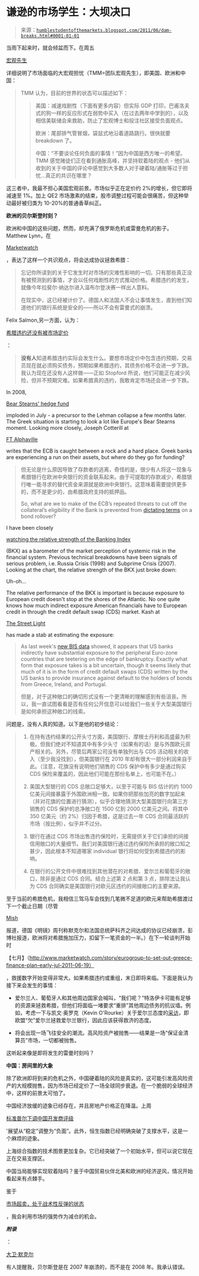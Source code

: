 <!--yml

类别：未分类

日期：2024-05-18 04:19:22

-->

# 谦逊的市场学生：大坝决口

> 来源：[`humblestudentofthemarkets.blogspot.com/2011/06/dam-breaks.html#0001-01-01`](https://humblestudentofthemarkets.blogspot.com/2011/06/dam-breaks.html#0001-01-01)

当雨下起来时，就会倾盆而下。在周五

[宏观先生](http://macro-man.blogspot.com/2011/06/hiding-behind-greek-smoke.html)

详细说明了市场面临的大宏观担忧（TMM=团队宏观先生），即美国、欧洲和中国：

> TMM 认为，目前的世界的状态可以描述如下：
> 
> > 美国：减速戏剧性（下面有更多内容）但实际 GDP 打印，巴甫洛夫式的狗一样的反应形式在弱势中买入（在过去两年中学到的），以及相信美联储会来救助，防止了宏观博士和投注社区接受负面观点。
> > 
> > 欧洲：尾部排气管冒烟，袋鼠式地沿着道路跳行。很快就要 breakdown 了。
> > 
> > 中国：“不要谈论任何负面的事情！”因为中国是西方唯一的希望。TMM 感觉赌徒们正在看到通胀高峰，并坚持软着陆的观点 - 他们从收到的关于中国的评论中感觉到大多数人对于硬着陆/通胀等过于担忧...真正的共识在哪里？

这三者中，我最不担心美国宏观前景。市场似乎正在定价约 2%的增长，但它即将减速至 1%。加上 QE2 市场激素的结束，股市调整过程可能会很痛苦，但这种举动最好被归类为 10-20%的普通香草纠正。

**欧洲的贝尔斯登时刻？**

欧洲和中国的这些问题，然而，却充满了俄罗斯危机或雷曼危机的影子。Matthew Lynn，在

[Marketwatch](http://www.marketwatch.com/story/how-to-profit-from-the-coming-greek-default-2011-06-14)

，表达了这样一个共识观点，将会达成协议拯救希腊：

> 忘记你所读到的关于它发生时对市场的灾难性影响的一切。只有那些真正没有被预测到的事情，才会以任何戏剧性的方式推动价格。希腊违约的发生，就像今年拉斐尔·纳达尔进入温布尔登决赛一样出人意料。
> 
> 在现实中，这已经被计价了。德国人和法国人不会让事情发生，直到他们知道他们的银行系统是安全的——所以不会有雷曼式的崩溃。

Felix Salmon,另一方面，认为：

[希腊违约还没有被市场定价](http://blogs.reuters.com/felix-salmon/2011/06/17/why-a-greek-default-wont-ever-be-priced-in/)

：

> **没有人**知道希腊违约实际会发生什么。要想市场定价中包含违约预期，交易员现在就必须购买债务，预期如果希腊违约，其债务价格不会进一步下跌。我认为现在还没有人这样做——正如 Stopford 所说，他们可能正在减少风险，但并不预期灾难。如果希腊真的违约，我敢肯定市场还会进一步下跌。

In 2008,

[Bear Stearns' hedge fund](http://en.wikipedia.org/wiki/Bear_Stearns)

imploded in July - a precursor to the Lehman collapse a few months later. The Greek situation is starting to look a lot like Europe's Bear Stearns moment. Looking more closely, Joseph Cotterill at

[FT Alphaville](http://ftalphaville.ft.com/blog/2011/06/15/594946/the-humble-greek-depositor-and-the-ecb/)

writes that the ECB is caught between a rock and a hard place. Greek banks are experiencing a run on their assets, but where do they go for funding?

> 但无论是什么原因导致了存款者的逃离，奇怪的是，很少有人将这一现象与希腊银行在欧洲中央银行的资金联系起来。由于可提取的存款减少，希腊银行唯一能寻求的替代资金来源就是欧洲中央银行。这意味着需要提供更多的，而不是更少的，由希腊政府支持的抵押品。
> 
> So, what are we to make of the ECB’s repeated threats to cut off the collateral’s eligibility if the Bank is prevented from [dictating terms](http://www.ft.com/cms/s/0/2121fe54-96b5-11e0-baca-00144feab49a.html) on a bond rollover?

I have been closely

[watching the relative strength of the Banking Index](http://humblestudentofthemarkets.blogspot.com/2011/05/on-fence-watching-for-apocalypse.html)

(BKX) as a barometer of the market perception of systemic risk in the financial system. Previous technical breakdowns have been signals of serious problem, i.e. Russia Crisis (1998) and Subprime Crisis (2007). Looking at the chart, the relative strength of the BKX just broke down:

Uh-oh...

The relative performance of the BKX is important is because exposure to European credit doesn't stop at the shores of the Atlantic. No one quite knows how much indirect exposure American financials have to European credit in through the credit default swap (CDS) market. Kash at

[The Street Light](http://streetlightblog.blogspot.com/2011/06/indirect-us-exposure-to-euro-debt.html)

has made a stab at estimating the exposure:

> As last week's [new BIS data](http://streetlightblog.blogspot.com/2011/06/betting-on-pigs.html) showed, it appears that US banks indirectly have substantial exposure to the peripheral Euro-zone countries that are teetering on the edge of bankruptcy. Exactly what form that exposure takes is a bit uncertain, though it seems likely that much of it is in the form of credit default swaps (CDS) written by the US banks to provide insurance against default to the holders of bonds from Greece, Ireland, and Portugal.
> 
> 但是，对于这种敞口的确切形式没有一个更清晰的理解感到有些沮丧。所以，我一直试图看看是否有任何公开信息可以给我们一些关于大型美国银行是如何承担这种敞口的线索。

问题是，没有人真的知道。以下是他的初步结论：

> 1. 在持有违约结果的公开头寸方面，美国银行、摩根士丹利和高盛最为积极。但我们绝对不知道其中有多少头寸（如果有的话）是与外围欧元资产相关的。另外，尽管后两家公司没有单独列出与 CDS 活动相关的收入（至少我没找到），但美国银行在 2010 年却有很大一部分利润来自于此。（注意，花旗没有说明他们销售的 CDS 保护中有多少是通过购买 CDS 保险来覆盖的，因此他们可能在那份名单上，也可能不在。）
> 
> 2. 美国大型银行的 CDS 总敞口足够大，以至于可能与 BIS 估计的约 1000 亿美元间接暴露于外围欧洲相一致。如果你把那些加亮的数字加起来（并对花旗的位置进行猜测），似乎合理地猜测大型美国银行向第三方销售的 CDS 保护的总净敞口在 1500 亿到 2000 亿美元之间。将其中 350 亿美元（约 2%）归因于希腊，这是过去一年 CDS 合同最活跃的市场（按比例），似乎并不过分。
> 
> 3. 银行在通过 CDS 市场出售违约保险时，无需提供关于它们承担的间接信用敞口的大量细节。我们对美国银行通过违约保险所承担的敞口知之甚少，因此根本不知道哪家 individual 银行将如何受到希腊违约的影响。
> 
> 4. 在银行的公开文件中很难找到其他潜在的对希腊、爱尔兰和葡萄牙的敞口，除非是通过 CDS 合同。结合上述第 2 点和第 3 点，排除法让我认为 CDS 合同确实是美国银行对欧元区违约的间接敞口的主要来源。

至于当前的希腊危机，我相信三驾马车会找到几笔微不足道的欧元来帮助希腊渡过下一个截止日期（尽管

[Mish](http://globaleconomicanalysis.blogspot.com/2011/06/der-spiegel-claims-merkel-sarkozy.html)

报道，德国《明镜》周刊称默克尔和法国总统萨科齐之间达成的协议已经崩溃，彭博社报道，欧洲将对希腊施加压力，扣留下一笔资金的一半。）在下一轮谈判开始时

【七月】（http://www.marketwatch.com/story/eurogroup-to-set-out-greece-finance-plan-early-jul-2011-06-19）

，救援数字开始变得非常大。如果希腊违约或重组，末日即将来临。下面是我认为接下来会发生的事情：

+   爱尔兰人、葡萄牙人和其他周边国家会喊叫，“我们呢？”特洛伊卡可能有足够的资源来拯救希腊，但他们将面临一堵要求“重排”其他周边债务的抗议墙。例如，考虑一下与凯文·奥罗克（Kevin O'Rourke）关于爱尔兰态度的[采访](http://www.nakedcapitalism.com/2011/06/kevin-orourke-on-the-irisheurozone-mess.html)，即欧盟“欠”爱尔兰拯救爱尔兰银行，因此应该获得救济的态度。

+   将会出现一场飞往安全的潮流。高风险资产被抛售——结果是一场“保证金清算员”市场，一切都被抛售。

这听起来像是即将发生的雷曼时刻吗？

**中国：房间里的大象**

除了欧洲即将到来的危机之外，中国硬着陆的风险是真实的，这可能引发高风险资产的大规模抛售，因为市场已经定价了一场全球同步衰退。在一个脆弱的全球经济中，这样的前景太可怕了。

中国经济放缓的迹象已经存在，并且房地产价格正在降温。上周

[标准普尔下调中国开发商评级](http://www.bloomberg.com/news/2011-06-15/s-p-cuts-china-property-developers-to-negative-.html)

'展望从“稳定”调整为“负面”。此外，恒生指数已经明确突破了支撑水平，这是一个麻烦的迹象。

上海综合指数的技术图景更加复杂。它已经突破了一个初始水平，但可以说它现在正在交易支撑区。

中国当局能够实现软着陆吗？鉴于中国贸易伙伴北美和欧洲的经济逆风，情况开始看起来有点棘手。

鉴于

[市场超卖，处于战术性反弹的状态](http://humblestudentofthemarkets.blogspot.com/2011/06/poised-for-transitory-rally.html)

，我会利用市场的强势作为减仓的机会。

***附录***

：

[大卫·默克尔](http://alephblog.com/)

有人提醒我，贝尔斯登是在 2007 年崩溃的，而不是在 2008 年。我承认错误。
